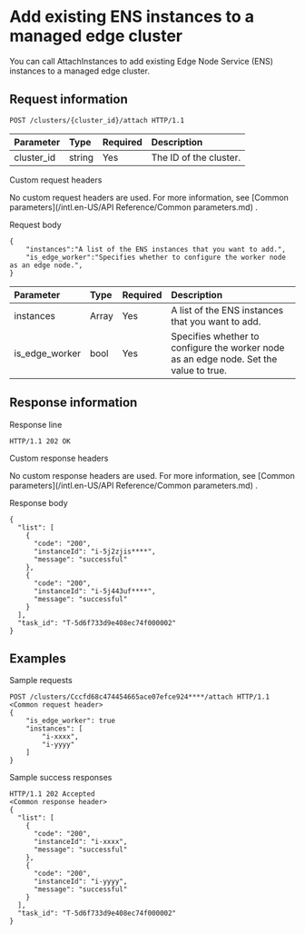 # Add existing ENS instances to a managed edge cluster

You can call AttachInstances to add existing Edge Node Service \(ENS\) instances to a managed edge cluster.

## Request information

```
POST /clusters/{cluster_id}/attach HTTP/1.1
```

|Parameter|Type|Required|Description|
|:--------|:---|:-------|:----------|
|cluster\_id|string|Yes|The ID of the cluster.|

Custom request headers

No custom request headers are used. For more information, see [Common parameters](/intl.en-US/API Reference/Common parameters.md) .

Request body

```
{
    "instances":"A list of the ENS instances that you want to add.",
    "is_edge_worker":"Specifies whether to configure the worker node as an edge node.",
}
```

|Parameter|Type|Required|Description|
|:--------|:---|:-------|:----------|
|instances|Array|Yes|A list of the ENS instances that you want to add.|
|is\_edge\_worker|bool|Yes|Specifies whether to configure the worker node as an edge node. Set the value to true.|

## Response information

Response line

```
HTTP/1.1 202 OK
```

Custom response headers

No custom response headers are used. For more information, see [Common parameters](/intl.en-US/API Reference/Common parameters.md) .

Response body

```
{
  "list": [
    {
      "code": "200",
      "instanceId": "i-5j2zjis****",
      "message": "successful"
    },
    {
      "code": "200",
      "instanceId": "i-5j443uf****",
      "message": "successful"
    }
  ],
  "task_id": "T-5d6f733d9e408ec74f000002"
}
```

## Examples

Sample requests

```
POST /clusters/Cccfd68c474454665ace07efce924****/attach HTTP/1.1
<Common request header>
{
    "is_edge_worker": true
    "instances": [
        "i-xxxx",
        "i-yyyy"
    ]
}
```

Sample success responses

```
HTTP/1.1 202 Accepted
<Common response header>
{
  "list": [
    {
      "code": "200",
      "instanceId": "i-xxxx",
      "message": "successful"
    },
    {
      "code": "200",
      "instanceId": "i-yyyy",
      "message": "successful"
    }
  ],
  "task_id": "T-5d6f733d9e408ec74f000002"
}
```


